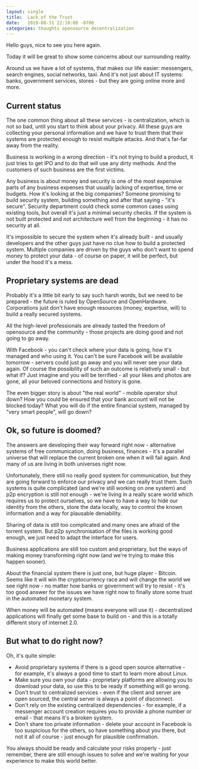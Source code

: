 ```yaml
---
layout: single
title:  Lack of the Trust
date:   2019-08-31 22:10:00 -0700
categories: thoughts opensource decentralization
---
```

Hello guys, nice to see you here again.

Today it will be great to show some concerns about our surrounding reality.

Around us we have a lot of systems, that makes our life easier: messengers,
search engines, social networks, taxi. And it's not just about IT systems:
banks, government services, stores - but they are going online more and
more.

## Current status

The one common thing about all these services - is centralization, which is
not so bad, until you start to think about your privacy. All these guys are
collecting your personal information and we have to trust them that their
systems are protected enough to resist multiple attacks. And that's far-far
away from the reality.

Business is working in a wrong direction - it's not trying to build a
product, it just tries to get IPO and to do that will use any dirty methods.
And the customers of such business are the first victims.

Any business is about money and security is one of the most expensive parts
of any business expenses that usually lacking of expertise, time or budgets.
How it's looking at the big companies? Someone promising to build security
system, building something and after that saying - "it's secure". Security
department could check some common cases using existing tools, but overall
it's just a minimal security checks. If the system is not built protected
and not architecture well from the beginning - it has no security at all.

It's impossible to secure the system when it's already built - and usually
developers and the other guys just have no clue how to build a protected
system. Multiple companies are driven by the guys who don't want to spend
money to protect your data - of course on paper, it will be perfect, but
under the hood it's a mess.

## Proprietary systems are dead

Probably it's a little bit early to say such harsh words, but we need to
be prepared - the future is ruled by OpenSource and OpenHardware.
Corporations just don't have enough resources (money, expertise, will) to
build a really secured systems.

All the high-level professionals are already tasted the freedom of
opensource and the community - those projects are doing good and not going
to go away.

With Facebook - you can't check where your data is going, how it's managed
and who using it. You can't be sure Facebook will be available tomorrow -
servers could just go away and you will never see your data again. Of
course the possibility of such an outcome is relatively small - but what
if? Just imagine and you will be terrified - all your likes and photos are
gone, all your beloved connections and history is gone.

The even bigger story is about "the real world" - mobile operator shut down?
How you could be ensured that your bank account will not be blocked today?
What you will do if the entire financial system, managed by "very smart
people", will go down?

## Ok, so future is doomed?

The answers are developing their way forward right now - alternative systems
of free communication, doing business, finances - it's a parallel universe
that will replace the current broken one when it will fail again. And many
of us are living in both universes right now.

Unfortunately, there still no really good system for communication, but they
are going forward to enforce our privacy and we can really trust them. Such
systems is quite complicated (and we're still working on one system) and
p2p encryption is still not enough - we're living in a really scare world
which requires us to protect ourselves, so we have to have a way to hide our
identity from the others, store the data locally, way to control the known
information and a way for plausable deniability.

Sharing of data is still too complicated and many ones are afraid of the
torrent system. But p2p synchronisation of the files is working good enough,
we just need to adapt the interface for users.

Business applications are still too custom and proprietary, but the ways of
making money transforming right now (and we're trying to make this happen
sooner).

About the financial system there is just one, but huge player - Bitcoin.
Seems like it will win the cryptocurrency race and will change the world we
see right now - no matter how banks or government will try to resist - it's
too good answer for the issues we have right now to finally store some trust
in the automated monetary system.

When money will be automated (means everyone will use it) - decentralized
applications will finally get some base to build on - and this is a totally
different story of internet 2.0.

## But what to do right now?

Oh, it's quite simple:
* Avoid proprietary systems if there is a good open source alternative - for
example, it's always a good time to start to learn more about Linux.
* Make sure you own your data - proprietary platforms are allowing you to
download your data, so use this to be ready if something will go wrong.
* Don't trust to centralized services - even if the client and server are
open sourced, the central server is always a point of disconnect.
* Don't rely on the existing centralized dependencies - for example, if a
messenger account creation requires you to provide a phone number or email -
that means it's a broken system.
* Don't share too private information - delete your account in Facebook is
too suspicious for the others, so have something about you there, but not
it all of course - just enough for plausible confirmation.

You always should be ready and calculate your risks properly - just
remember, there are still enough issues to solve and we're waiting for your
experience to make this world better.
